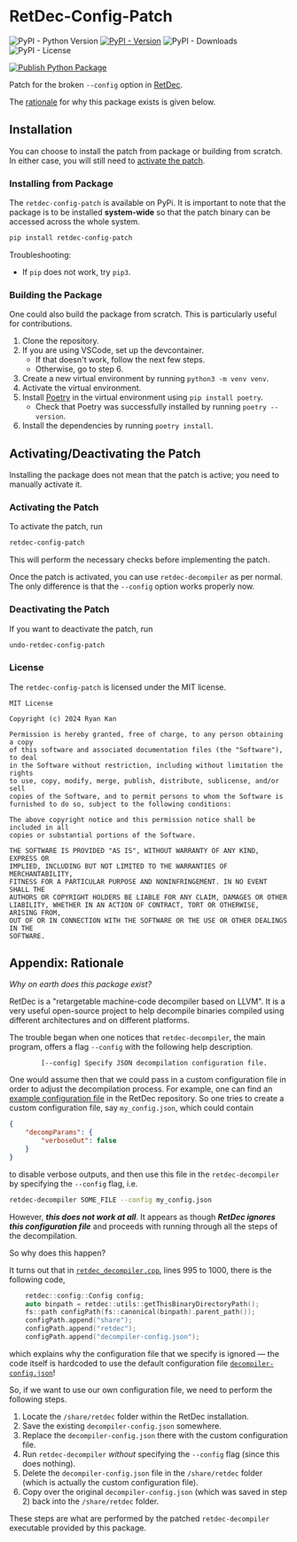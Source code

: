 # RetDec-Config-Patch

<!-- TODO: Update base URLs -->

![PyPI - Python Version](https://img.shields.io/pypi/pyversions/retdec-config-patch?pypiBaseUrl=https%3A%2F%2Fpypi.org&logo=python)
[![PyPI - Version](https://img.shields.io/pypi/v/retdec-config-patch?pypiBaseUrl=https%3A%2F%2Ftest.pypi.org&logo=pypi)](https://pypi.org/project/retdec-config-patch/)
![PyPI - Downloads](https://img.shields.io/pypi/dm/retdec-config-patch)
![PyPI - License](https://img.shields.io/pypi/l/retdec-config-patch?pypiBaseUrl=https%3A%2F%2Fpypi.org)

[![Publish Python Package](https://github.com/PhotonicGluon/RetDec-Config-Patch/actions/workflows/publish-package.yml/badge.svg)](https://github.com/PhotonicGluon/RetDec-Config-Patch/actions/workflows/publish-package.yml)

Patch for the broken `--config` option in [RetDec](https://github.com/avast/retdec).

The [rationale](#appendix-rationale) for why this package exists is given below.

## Installation

You can choose to install the patch from package or building from scratch. In either case, you will still need to [activate the patch](#activating-the-patch).

### Installing from Package

The `retdec-config-patch` is available on PyPi. It is important to note that the package is to be installed **system-wide** so that the patch binary can be accessed across the whole system.

```bash
pip install retdec-config-patch
```

Troubleshooting:

- If `pip` does not work, try `pip3`.

### Building the Package

One could also build the package from scratch. This is particularly useful for contributions.

1. Clone the repository.
2. If you are using VSCode, set up the devcontainer.
    - If that doesn't work, follow the next few steps.
    - Otherwise, go to step 6.
3. Create a new virtual environment by running `python3 -m venv venv`.
4. Activate the virtual environment.
5. Install [Poetry](https://python-poetry.org/) in the virtual environment using `pip install poetry`.
    - Check that Poetry was successfully installed by running `poetry --version`.
6. Install the dependencies by running `poetry install`.

## Activating/Deactivating the Patch

Installing the package does not mean that the patch is active; you need to manually activate it.

### Activating the Patch

To activate the patch, run

```bash
retdec-config-patch
```

This will perform the necessary checks before implementing the patch.

Once the patch is activated, you can use `retdec-decompiler` as per normal. The only difference is that the `--config` option works properly now.

### Deactivating the Patch

If you want to deactivate the patch, run

```bash
undo-retdec-config-patch
```

### License

The `retdec-config-patch` is licensed under the MIT license.

```plain
MIT License

Copyright (c) 2024 Ryan Kan

Permission is hereby granted, free of charge, to any person obtaining a copy
of this software and associated documentation files (the "Software"), to deal
in the Software without restriction, including without limitation the rights
to use, copy, modify, merge, publish, distribute, sublicense, and/or sell
copies of the Software, and to permit persons to whom the Software is
furnished to do so, subject to the following conditions:

The above copyright notice and this permission notice shall be included in all
copies or substantial portions of the Software.

THE SOFTWARE IS PROVIDED "AS IS", WITHOUT WARRANTY OF ANY KIND, EXPRESS OR
IMPLIED, INCLUDING BUT NOT LIMITED TO THE WARRANTIES OF MERCHANTABILITY,
FITNESS FOR A PARTICULAR PURPOSE AND NONINFRINGEMENT. IN NO EVENT SHALL THE
AUTHORS OR COPYRIGHT HOLDERS BE LIABLE FOR ANY CLAIM, DAMAGES OR OTHER
LIABILITY, WHETHER IN AN ACTION OF CONTRACT, TORT OR OTHERWISE, ARISING FROM,
OUT OF OR IN CONNECTION WITH THE SOFTWARE OR THE USE OR OTHER DEALINGS IN THE
SOFTWARE.
```

## Appendix: Rationale

_Why on earth does this package exist?_

RetDec is a "retargetable machine-code decompiler based on LLVM". It is a very useful open-source project to help decompile binaries compiled using different architectures and on different platforms.

The trouble began when one notices that `retdec-decompiler`, the main program, offers a flag `--config` with the following help description.

```plain
        [--config] Specify JSON decompilation configuration file.
```

One would assume then that we could pass in a custom configuration file in order to adjust the decompilation process. For example, one can find an [example configuration file](https://github.com/avast/retdec/blob/b283e7e3fa111764d795a75418548fcf86d6e47d/src/retdec-decompiler/decompiler-config.json) in the RetDec repository. So one tries to create a custom configuration file, say `my_config.json`, which could contain

```json
{
    "decompParams": {
        "verboseOut": false
    }
}
```

to disable verbose outputs, and then use this file in the `retdec-decompiler` by specifying the `--config` flag, i.e.

```bash
retdec-decompiler SOME_FILE --config my_config.json
```

However, _**this does not work at all**_. It appears as though _**RetDec ignores this configuration file**_ and proceeds with running through all the steps of the decompilation.

So why does this happen?

It turns out that in [`retdec_decompiler.cpp`](https://github.com/avast/retdec/blob/b283e7e3fa111764d795a75418548fcf86d6e47d/src/retdec-decompiler/retdec-decompiler.cpp#L995-L1000), lines 995 to 1000, there is the following code,

```cpp
    retdec::config::Config config;
    auto binpath = retdec::utils::getThisBinaryDirectoryPath();
    fs::path configPath(fs::canonical(binpath).parent_path());
    configPath.append("share");
    configPath.append("retdec");
    configPath.append("decompiler-config.json");
```

which explains why the configuration file that we specify is ignored &mdash; the code itself is hardcoded to use the default configuration file [`decompiler-config.json`](https://github.com/avast/retdec/blob/b283e7e3fa111764d795a75418548fcf86d6e47d/src/retdec-decompiler/decompiler-config.json)!

So, if we want to use our own configuration file, we need to perform the following steps.

1. Locate the `/share/retdec` folder within the RetDec installation.
2. Save the existing `decompiler-config.json` somewhere.
3. Replace the `decompiler-config.json` there with the custom configuration file.
4. Run `retdec-decompiler` _without_ specifying the `--config` flag (since this does nothing).
5. Delete the `decompiler-config.json` file in the `/share/retdec` folder (which is actually the custom configuration file).
6. Copy over the original `decompiler-config.json` (which was saved in step 2) back into the `/share/retdec` folder.

These steps are what are performed by the patched `retdec-decompiler` executable provided by this package.
